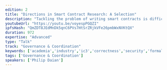 ```yaml
---
edition: 2
title: "Directions in Smart Contract Research: A Selection"
description: "Tackling the problem of writing smart contracts is difficult, and understanding them fully remains even harder. We analyze what work the academic community is doing and should be doing to advance the basic foundational science of smart contracts. We make the case for better smart contracts through a three pronged approach: tooling (including formal verification and analysis models), bug bounties, and recovery through escape hatches. We survey current related work and discuss research and engineering directions to increase the cost of future attacks, in the context of lessons learned from contracts in the field."
youtubeUrl: "https://youtu.be/voyespPGQZI"
ipfsHash: "QmZDT8JEdMnDk5qnC6PVs7HtSrZRjkVFe26pmbWxNVKtQX"
duration: 972
expertise: "Advanced"
type: "Talk"
track: "Governance & Coordination"
keywords: ['academia','industry','ic3','correctness','security','formal','verification','escape','hatches','bug','bounties','semantics','evm','trustless']
tags: ['Governance & Coordination']
speakers: ['Philip Daian']
---
```

